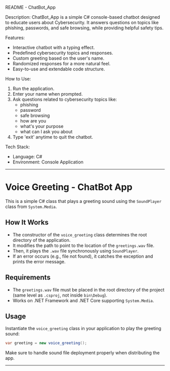 README - ChatBot_App

Description:
ChatBot_App is a simple C# console-based chatbot designed to educate users about Cybersecurity. It answers questions on topics like phishing, passwords, and safe browsing, while providing helpful safety tips.

Features:
- Interactive chatbot with a typing effect.
- Predefined cybersecurity topics and responses.
- Custom greeting based on the user's name.
- Randomized responses for a more natural feel.
- Easy-to-use and extendable code structure.

How to Use:
1. Run the application.
2. Enter your name when prompted.
3. Ask questions related to cybersecurity topics like:
   - phishing
   - password
   - safe browsing
   - how are you
   - what's your purpose
   - what can I ask you about
4. Type 'exit' anytime to quit the chatbot.

Tech Stack:
- Language: C#
- Environment: Console Application

-----------------------------------------------------------------------------------------------------------------------------------------------------------------------
# Voice Greeting - ChatBot App

This is a simple C# class that plays a greeting sound using the `SoundPlayer` class from `System.Media`. 

## How It Works
- The constructor of the `voice_greeting` class determines the root directory of the application.
- It modifies the path to point to the location of the `greetings.wav` file.
- Then, it plays the `.wav` file synchronously using `SoundPlayer`.
- If an error occurs (e.g., file not found), it catches the exception and prints the error message.

## Requirements
- The `greetings.wav` file must be placed in the root directory of the project (same level as `.csproj`, not inside `bin\Debug`).
- Works on .NET Framework and .NET Core supporting `System.Media`.

## Usage
Instantiate the `voice_greeting` class in your application to play the greeting sound:
```csharp
var greeting = new voice_greeting();
```
Make sure to handle sound file deployment properly when distributing the app.

-----------------------------------------------------------------------------------------------------------------------------------------------------------------------



